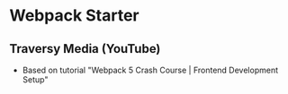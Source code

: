 # Webpack Starter

## Traversy Media (YouTube)

* Based on tutorial "Webpack 5 Crash Course | Frontend Development Setup"
